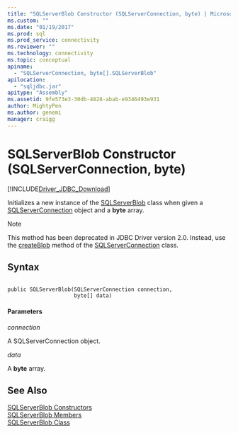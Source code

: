 ```yaml
---
title: "SQLServerBlob Constructor (SQLServerConnection, byte) | Microsoft Docs"
ms.custom: ""
ms.date: "01/19/2017"
ms.prod: sql
ms.prod_service: connectivity
ms.reviewer: ""
ms.technology: connectivity
ms.topic: conceptual
apiname: 
  - "SQLServerConnection, byte[].SQLServerBlob"
apilocation: 
  - "sqljdbc.jar"
apitype: "Assembly"
ms.assetid: 9fe573e3-30db-4828-abab-e9346493e931
author: MightyPen
ms.author: genemi
manager: craigg
---
```

# SQLServerBlob Constructor (SQLServerConnection, byte)
[!INCLUDE[Driver_JDBC_Download](../../../includes/driver_jdbc_download.md)]

  Initializes a new instance of the [SQLServerBlob](../../../connect/jdbc/reference/sqlserverblob-class.md) class when given a [SQLServerConnection](../../../connect/jdbc/reference/sqlserverconnection-class.md) object and a **byte** array.  
  
> [!NOTE]  
>  This method has been deprecated in JDBC Driver version 2.0. Instead, use the [createBlob](../../../connect/jdbc/reference/createblob-method-sqlserverconnection.md) method of the [SQLServerConnection](../../../connect/jdbc/reference/sqlserverconnection-class.md) class.  
  
## Syntax  
  
```  
  
public SQLServerBlob(SQLServerConnection connection,  
                     byte[] data)  
```  
  
#### Parameters  
 *connection*  
  
 A SQLServerConnection object.  
  
 *data*  
  
 A **byte** array.  
  
## See Also  
 [SQLServerBlob Constructors](../../../connect/jdbc/reference/sqlserverblob-constructors.md)   
 [SQLServerBlob Members](../../../connect/jdbc/reference/sqlserverblob-members.md)   
 [SQLServerBlob Class](../../../connect/jdbc/reference/sqlserverblob-class.md)  
  
  
